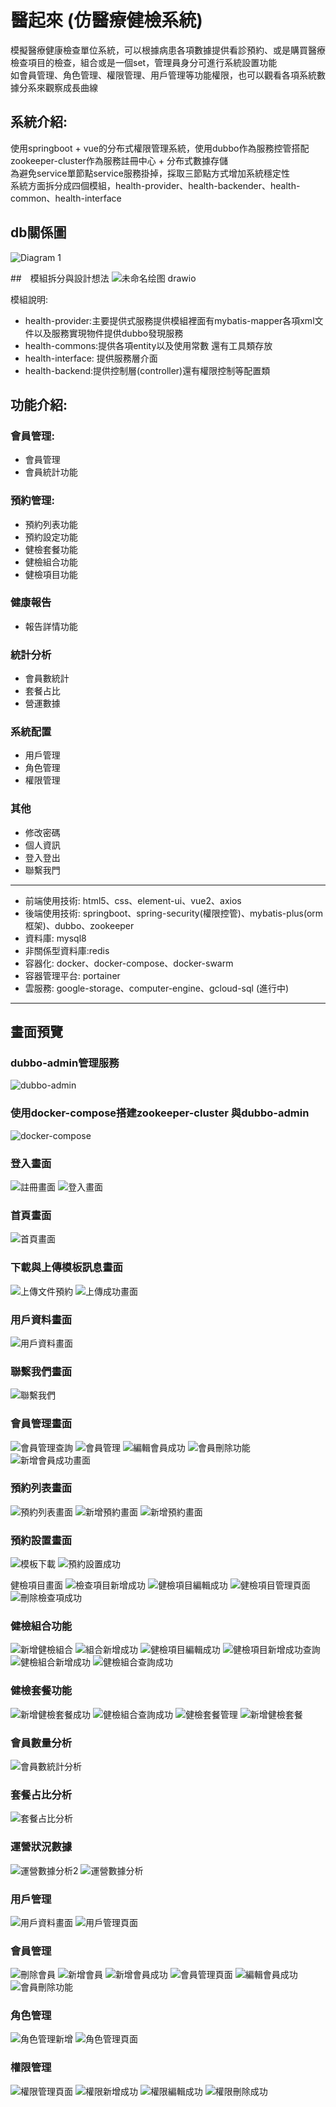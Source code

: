 # 醫起來 (仿醫療健檢系統)
模擬醫療健康檢查單位系統，可以根據病患各項數據提供看診預約、或是購買醫療檢查項目的檢查，組合或是一個set，管理員身分可進行系統設置功能<br>
如會員管理、角色管理、權限管理、用戶管理等功能權限，也可以觀看各項系統數據分系來觀察成長曲線

## 系統介紹: 
使用springboot + vue的分布式權限管理系統，使用dubbo作為服務控管搭配zookeeper-cluster作為服務註冊中心 + 分布式數據存儲 <br>
為避免service單節點service服務掛掉，採取三節點方式增加系統穩定性 <br>
系統方面拆分成四個模組，health-provider、health-backender、health-common、health-interface

## db關係圖
![Diagram 1](https://github.com/yaiiow159/Health_backendProject/assets/39752246/be410ee2-6fc4-4dea-8625-3e7df1f94d22)

##　模組拆分與設計想法
![未命名绘图 drawio](https://github.com/yaiiow159/Health_backendProject/assets/39752246/e4f79f1c-0126-45de-b7aa-c057e0b3e6c9)


模組說明:
+ health-provider:主要提供式服務提供模組裡面有mybatis-mapper各項xml文件以及服務實現物件提供dubbo發現服務 
+ health-commons:提供各項entity以及使用常數 還有工具類存放
+ health-interface: 提供服務層介面
+ health-backend:提供控制層(controller)還有權限控制等配置類

## 功能介紹: <br>
### 會員管理: <br>
- 會員管理
- 會員統計功能

### 預約管理: <br>
- 預約列表功能
- 預約設定功能
- 健檢套餐功能
- 健檢組合功能
- 健檢項目功能

### 健康報告 <br>
- 報告詳情功能

### 統計分析 <br>
- 會員數統計
- 套餐占比
- 營運數據

### 系統配置 <br>
- 用戶管理
- 角色管理
- 權限管理

### 其他　<br>
- 修改密碼
- 個人資訊
- 登入登出
- 聯繫我門

--------------------------------------------------------------------------------------------------
+ 前端使用技術: html5、css、element-ui、vue2、axios
+ 後端使用技術: springboot、spring-security(權限控管)、mybatis-plus(orm框架)、dubbo、zookeeper
+ 資料庫: mysql8
+ 非關係型資料庫:redis
+ 容器化: docker、docker-compose、docker-swarm
+ 容器管理平台: portainer
+ 雲服務: google-storage、computer-engine、gcloud-sql (進行中)

<hr>

## 畫面預覽

### dubbo-admin管理服務
![dubbo-admin](https://github.com/yaiiow159/Health_backendProject/assets/39752246/8701bfd4-40e9-4cfe-b64a-61ea4f9c4b97)

### 使用docker-compose搭建zookeeper-cluster 與dubbo-admin
![docker-compose](https://github.com/yaiiow159/Health_backendProject/assets/39752246/cd135d68-d727-42e0-b562-fd8674696c17)

### 登入畫面
![註冊畫面](https://github.com/yaiiow159/Health_backendProject/assets/39752246/25f9db4b-0049-48a9-bbcd-3b3344230104)
![登入畫面](https://github.com/yaiiow159/Health_backendProject/assets/39752246/58e31b13-8346-4516-b33c-3e0a09bd8fea)

### 首頁畫面
![首頁畫面](https://github.com/yaiiow159/Health_backendProject/assets/39752246/30abcd6b-a644-46be-966b-1aefb5ce898a)

### 下載與上傳模板訊息畫面
![上傳文件預約](https://github.com/yaiiow159/Health_backendProject/assets/39752246/140db553-588c-461d-ab15-b83f51e3123a)
![上傳成功畫面](https://github.com/yaiiow159/Health_backendProject/assets/39752246/b2ee4f49-bc0d-42b0-8a85-ccfd5b7f22c2)

### 用戶資料畫面
![用戶資料畫面](https://github.com/yaiiow159/Health_backendProject/assets/39752246/27b8422a-6141-4398-b00d-796ab36aba86)

### 聯繫我們畫面
![聯繫我們](https://github.com/yaiiow159/Health_backendProject/assets/39752246/f74aa46a-7d45-4318-9d6a-2c1c4c173416)

### 會員管理畫面
![會員管理查詢](https://github.com/yaiiow159/Health_backendProject/assets/39752246/36061e72-a096-4c0b-babe-edc460d63150)
![會員管理](https://github.com/yaiiow159/Health_backendProject/assets/39752246/cf330b15-6758-4a2e-b87f-43b002157b47)
![編輯會員成功](https://github.com/yaiiow159/Health_backendProject/assets/39752246/dac10656-24a4-421b-9200-e135da29d51f)
![會員刪除功能](https://github.com/yaiiow159/Health_backendProject/assets/39752246/c262abcd-cf70-4e39-a3db-83ccc831b6d2)
![新增會員成功畫面](https://github.com/yaiiow159/Health_backendProject/assets/39752246/a7046365-4922-4a11-9a3a-2e3fa8b468b9)

### 預約列表畫面
![預約列表畫面](https://github.com/yaiiow159/Health_backendProject/assets/39752246/97d73b77-76e6-4ace-9fcd-79b9096ea63e)
![新增預約畫面](https://github.com/yaiiow159/Health_backendProject/assets/39752246/fa848878-0b0f-4760-b500-a12a9abb4d26)
![新增預約畫面](https://github.com/yaiiow159/Health_backendProject/assets/39752246/9c2d6ad7-425e-4da8-9618-da3b8be36604)

### 預約設置畫面
![模板下載](https://github.com/yaiiow159/Health_backendProject/assets/39752246/fe187219-b76e-42d2-b719-2aab10c3656a)
![預約設置成功](https://github.com/yaiiow159/Health_backendProject/assets/39752246/5ddb70b9-be1c-4c38-ba11-1fd5d3885ffb)

健檢項目畫面
![檢查項目新增成功](https://github.com/yaiiow159/Health_backendProject/assets/39752246/e36935c8-e05d-488d-9b2a-65c43619b2b8)
![健檢項目編輯成功](https://github.com/yaiiow159/Health_backendProject/assets/39752246/9f2a66f4-dc16-41a2-acf2-0572e80a1be9)
![健檢項目管理頁面](https://github.com/yaiiow159/Health_backendProject/assets/39752246/427cafbe-f9fb-4c31-a4ce-bb023be6d542)
![刪除檢查項成功](https://github.com/yaiiow159/Health_backendProject/assets/39752246/facd0b67-0828-4fd2-bfaa-ddc5e69f20be)

### 健檢組合功能
![新增健檢組合](https://github.com/yaiiow159/Health_backendProject/assets/39752246/ac264432-3bb0-4200-919d-c6dc6f882f69)
![組合新增成功](https://github.com/yaiiow159/Health_backendProject/assets/39752246/28acbbd5-695c-46dc-9b2a-5189b3081205)
![健檢項目編輯成功](https://github.com/yaiiow159/Health_backendProject/assets/39752246/4b22de66-f6b9-46f9-8e0a-6153d1cb15ba)
![健檢項目新增成功查詢](https://github.com/yaiiow159/Health_backendProject/assets/39752246/250f950c-5e72-41dd-9682-861dc28f48c1)
![健檢組合新增成功](https://github.com/yaiiow159/Health_backendProject/assets/39752246/76d32dfc-487b-448e-a700-ff6f6532753f)
![健檢組合查詢成功](https://github.com/yaiiow159/Health_backendProject/assets/39752246/49290294-bdd6-4912-b33b-ae6bcdfb1012)

### 健檢套餐功能
![新增健檢套餐成功](https://github.com/yaiiow159/Health_backendProject/assets/39752246/8d6cde49-ee13-45c6-ac50-16056adbb795)
![健檢組合查詢成功](https://github.com/yaiiow159/Health_backendProject/assets/39752246/b04e508f-4d8c-4506-aabc-e89cad45aa35)
![健檢套餐管理](https://github.com/yaiiow159/Health_backendProject/assets/39752246/f0f7646c-1ab5-4593-8bc5-875c8ad84aee)
![新增健檢套餐](https://github.com/yaiiow159/Health_backendProject/assets/39752246/2ca54e4d-5522-4c0f-be6f-d2f38fdebec4)

### 會員數量分析
![會員數統計分析](https://github.com/yaiiow159/Health_backendProject/assets/39752246/7c9609f1-0b5c-4136-ba77-670130a6ddb5)

### 套餐占比分析
![套餐占比分析](https://github.com/yaiiow159/Health_backendProject/assets/39752246/c5f21388-3d78-46af-9c07-d9c3446eefc0)

### 運營狀況數據
![運營數據分析2](https://github.com/yaiiow159/Health_backendProject/assets/39752246/a3706a04-f124-4647-b9f5-702ce24ce5bc)
![運營數據分析](https://github.com/yaiiow159/Health_backendProject/assets/39752246/3e6c71bd-3e7d-4151-aad3-75bcadda9355)


### 用戶管理
![用戶資料畫面](https://github.com/yaiiow159/Health_backendProject/assets/39752246/90c26463-3e79-43e9-8637-3f0b9d169791)
![用戶管理頁面](https://github.com/yaiiow159/Health_backendProject/assets/39752246/ad8104bc-b618-4f9c-aa23-c3531f1b5244)

### 會員管理
![刪除會員](https://github.com/yaiiow159/Health_backendProject/assets/39752246/f7f5dcf2-7f29-46b1-9c91-b82f32c81b0b)
![新增會員](https://github.com/yaiiow159/Health_backendProject/assets/39752246/60663332-b6ac-4ca5-b49a-74342bd67397)
![新增會員成功](https://github.com/yaiiow159/Health_backendProject/assets/39752246/587d1f41-36f7-40da-8090-554d97e14997)
![會員管理頁面](https://github.com/yaiiow159/Health_backendProject/assets/39752246/f5a9dc92-7e99-492d-a1a5-98d9dc87214a)
![編輯會員成功](https://github.com/yaiiow159/Health_backendProject/assets/39752246/71132ad2-c0e5-46c4-9a47-41c64e57090e)
![會員刪除功能](https://github.com/yaiiow159/Health_backendProject/assets/39752246/ac3c1c53-e05a-4b5f-b4f0-9b55255cb8d1)

### 角色管理
![角色管理新增](https://github.com/yaiiow159/Health_backendProject/assets/39752246/fa2c9acd-dbf3-45ab-844d-3901ee0796b3)
![角色管理頁面](https://github.com/yaiiow159/Health_backendProject/assets/39752246/e8c6a481-b481-4a97-a8ab-5f97bbf824bf)

### 權限管理
![權限管理頁面](https://github.com/yaiiow159/Health_backendProject/assets/39752246/11d959aa-230a-442b-a3d4-dd5428ee003b)
![權限新增成功](https://github.com/yaiiow159/Health_backendProject/assets/39752246/448bea27-b385-4175-96ba-9b4391b2454f)
![權限編輯成功](https://github.com/yaiiow159/Health_backendProject/assets/39752246/39d830cd-f5b9-49db-8fd5-ad7aadc7f20e)
![權限刪除成功](https://github.com/yaiiow159/Health_backendProject/assets/39752246/8fab2588-cf65-4c54-9b24-b7df6a26667f)









